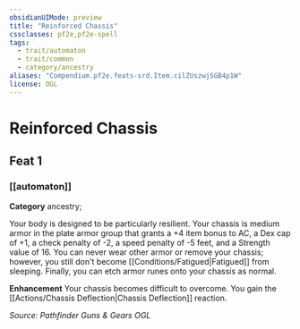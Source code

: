 ```yaml
---
obsidianUIMode: preview
title: "Reinforced Chassis"
cssclasses: pf2e,pf2e-spell
tags:
  - trait/automaton
  - trait/common
  - category/ancestry
aliases: "Compendium.pf2e.feats-srd.Item.cilZUszwjSGB4p1W"
license: OGL
---
```

# Reinforced Chassis
## Feat 1
### [[automaton]]

**Category** ancestry; 




Your body is designed to be particularly resilient. Your chassis is medium armor in the plate armor group that grants a +4 item bonus to AC, a Dex cap of +1, a check penalty of -2, a speed penalty of -5 feet, and a Strength value of 16. You can never wear other armor or remove your chassis; however, you still don't become [[Conditions/Fatigued|Fatigued]] from sleeping. Finally, you can etch armor runes onto your chassis as normal.

**Enhancement** Your chassis becomes difficult to overcome. You gain the [[Actions/Chassis Deflection|Chassis Deflection]] reaction.

*Source: Pathfinder Guns & Gears*
*OGL*